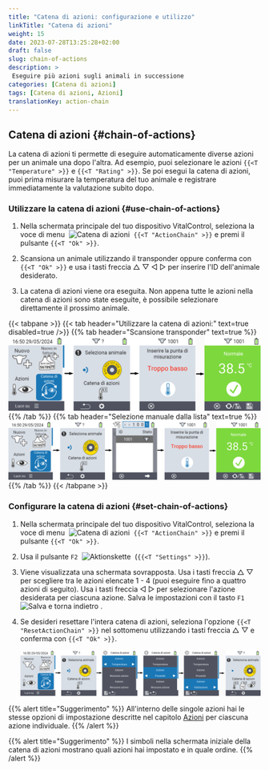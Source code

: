 ```yaml
---
title: "Catena di azioni: configurazione e utilizzo"
linkTitle: "Catena di azioni"
weight: 15
date: 2023-07-28T13:25:28+02:00
draft: false
slug: chain-of-actions
description: >
 Eseguire più azioni sugli animali in successione
categories: [Catena di azioni]
tags: [Catena di azioni, Azioni]
translationKey: action-chain
---
```

## Catena di azioni {#chain-of-actions}

La catena di azioni ti permette di eseguire automaticamente diverse azioni per un animale una dopo l'altra. Ad esempio, puoi selezionare le azioni `{{<T "Temperature" >}}` e `{{<T "Rating" >}}`. Se poi esegui la catena di azioni, puoi prima misurare la temperatura del tuo animale e registrare immediatamente la valutazione subito dopo.

### Utilizzare la catena di azioni {#use-chain-of-actions}

1. Nella schermata principale del tuo dispositivo VitalControl, seleziona la voce di menu &nbsp;<img src="/icons/actions/action-chain.svg" width="35" align="bottom" alt="Catena di azioni" />&nbsp; `{{<T "ActionChain" >}}` e premi il pulsante `{{<T "Ok" >}}`.

2. Scansiona un animale utilizzando il transponder oppure conferma con `{{<T "Ok" >}}` e usa i tasti freccia △ ▽ ◁ ▷ per inserire l'ID dell'animale desiderato.

3. La catena di azioni viene ora eseguita. Non appena tutte le azioni nella catena di azioni sono state eseguite, è possibile selezionare direttamente il prossimo animale.

{{< tabpane >}}
{{< tab header="Utilizzare la catena di azioni:" text=true disabled=true />}}
{{% tab header="Scansione transponder" text=true %}}
![VitalControl: Menu catena di azioni](images/chainofactions-scan.png "Catena di azioni")
{{% /tab %}}
{{% tab header="Selezione manuale dalla lista" text=true %}}
![VitalControl: Menu catena di azioni](images/chainofactions.png "Catena di azioni")
{{% /tab %}}
{{< /tabpane >}}

### Configurare la catena di azioni {#set-chain-of-actions}

1. Nella schermata principale del tuo dispositivo VitalControl, seleziona la voce di menu &nbsp;<img src="/icons/actions/action-chain.svg" width="35" align="bottom" alt="Catena di azioni" />&nbsp; `{{<T "ActionChain" >}}` e premi il pulsante `{{<T "Ok" >}}`.

2. Usa il pulsante `F2` &nbsp;<img src="/icons/gear.svg" width="25" align="bottom" alt="Aktionskette" />&nbsp; (`{{<T "Settings" >}}`).

3. Viene visualizzata una schermata sovrapposta. Usa i tasti freccia △ ▽ per scegliere tra le azioni elencate 1 - 4 (puoi eseguire fino a quattro azioni di seguito). Usa i tasti freccia ◁ ▷ per selezionare l'azione desiderata per ciascuna azione. Salva le impostazioni con il tasto `F1` &nbsp;<img src="/icons/footer/save_exit.svg" width="65" align="bottom" alt="Salva e torna indietro" />&nbsp;.


4. Se desideri resettare l'intera catena di azioni, seleziona l'opzione `{{<T "ResetActionChain" >}}` nel sottomenu utilizzando i tasti freccia △ ▽ e conferma con `{{<T "Ok" >}}`.

    ![VitalControl: Menu catena di azioni](images/setchainofactions.png "Imposta catena di azioni")

{{% alert title="Suggerimento" %}}
All'interno delle singole azioni hai le stesse opzioni di impostazione descritte nel capitolo [Azioni](../actions) per ciascuna azione individuale.
{{% /alert %}}

{{% alert title="Suggerimento" %}}
I simboli nella schermata iniziale della catena di azioni mostrano quali azioni hai impostato e in quale ordine.
{{% /alert %}}
